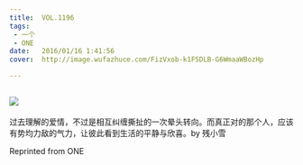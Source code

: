 ```yaml
---
title:	VOL.1196
tags:
 - 一个
 - ONE
date:	2016/01/16 1:41:56
cover:	http://image.wufazhuce.com/FizVxob-k1FSDLB-G6WmaaWBozHp

---
```

![](http://image.wufazhuce.com/FizVxob-k1FSDLB-G6WmaaWBozHp)
---

过去理解的爱情，不过是相互纠缠撕扯的一次晕头转向。而真正对的那个人，应该有势均力敌的气力，让彼此看到生活的平静与欣喜。by 残小雪
 
Reprinted from ONE
